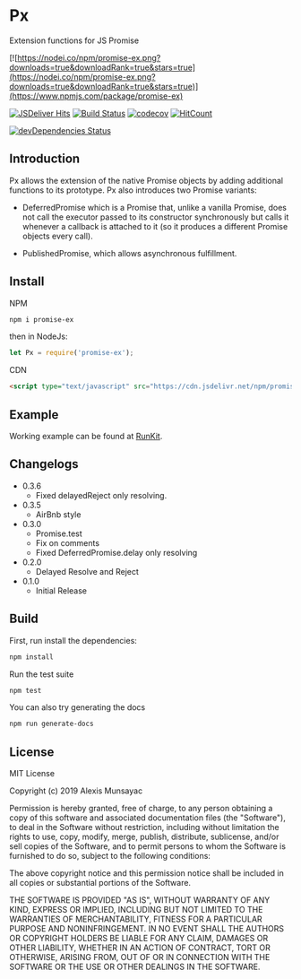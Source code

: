 # Px

Extension functions for JS Promise

[![https://nodei.co/npm/promise-ex.png?downloads=true&downloadRank=true&stars=true](https://nodei.co/npm/promise-ex.png?downloads=true&downloadRank=true&stars=true)](https://www.npmjs.com/package/promise-ex)

[![JSDeliver Hits](https://data.jsdelivr.com/v1/package/npm/promise-ex/badge)](https://www.jsdelivr.com/package/npm/promise-ex)
[![Build Status](https://travis-ci.org/LXSMNSYC/Px.svg?branch=master)](https://travis-ci.org/LXSMNSYC/Px)
[![codecov](https://codecov.io/gh/LXSMNSYC/Px/branch/master/graph/badge.svg)](https://codecov.io/gh/LXSMNSYC/Px)
[![HitCount](http://hits.dwyl.io/lxsmnsyc/Px.svg)](http://hits.dwyl.io/lxsmnsyc/Px)

[![devDependencies Status](https://david-dm.org/lxsmnsyc/px/dev-status.svg)](https://david-dm.org/lxsmnsyc/px?type=dev)

## Introduction

Px allows the extension of the native Promise objects by adding additional functions to its prototype.
Px also introduces two Promise variants:

* DeferredPromise which is a Promise that, unlike a vanilla Promise, does not call the executor passed to its constructor synchronously but calls it whenever a callback is attached to it (so it produces a different Promise objects every call).
  
* PublishedPromise, which allows asynchronous fulfillment.

## Install

NPM

```bash
npm i promise-ex
```

then in NodeJs:

```js
let Px = require('promise-ex');
```

CDN

```html
<script type="text/javascript" src="https://cdn.jsdelivr.net/npm/promise-ex@0.3.7/index.min.js"></script>
```

## Example

Working example can be found at [RunKit](https://runkit.com/lxsmnsyc/5c7f46ce7310350012d0860c).

## Changelogs

* 0.3.6
  * Fixed delayedReject only resolving.
* 0.3.5
  * AirBnb style
* 0.3.0
  * Promise.test
  * Fix on comments
  * Fixed DeferredPromise.delay only resolving
* 0.2.0
  * Delayed Resolve and Reject
* 0.1.0
  * Initial Release

## Build

First, run install the dependencies:

```bash
npm install
```

Run the test suite

```bash
npm test
```

You can also try generating the docs

```bash
npm run generate-docs
```

## License

MIT License

Copyright (c) 2019 Alexis Munsayac

Permission is hereby granted, free of charge, to any person obtaining a copy
of this software and associated documentation files (the "Software"), to deal
in the Software without restriction, including without limitation the rights
to use, copy, modify, merge, publish, distribute, sublicense, and/or sell
copies of the Software, and to permit persons to whom the Software is
furnished to do so, subject to the following conditions:

The above copyright notice and this permission notice shall be included in all
copies or substantial portions of the Software.

THE SOFTWARE IS PROVIDED "AS IS", WITHOUT WARRANTY OF ANY KIND, EXPRESS OR
IMPLIED, INCLUDING BUT NOT LIMITED TO THE WARRANTIES OF MERCHANTABILITY,
FITNESS FOR A PARTICULAR PURPOSE AND NONINFRINGEMENT. IN NO EVENT SHALL THE
AUTHORS OR COPYRIGHT HOLDERS BE LIABLE FOR ANY CLAIM, DAMAGES OR OTHER
LIABILITY, WHETHER IN AN ACTION OF CONTRACT, TORT OR OTHERWISE, ARISING FROM,
OUT OF OR IN CONNECTION WITH THE SOFTWARE OR THE USE OR OTHER DEALINGS IN THE
SOFTWARE.
